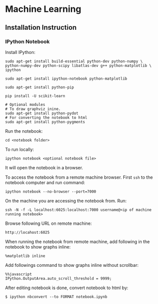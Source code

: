 # Machine Learning

## Installation Instruction

### IPython Notebook

Install IPython:

    sudo apt-get install build-essential python-dev python-numpy \
    python-numpy-dev python-scipy libatlas-dev g++ python-matplotlib \
    ipython
    
    sudo apt-get install ipython-notebook python-matplotlib
    
    sudo apt-get install python-pip
    
    pip install -U scikit-learn
    
    # Optional modules
    # To draw graphviz inine.
    sudo apt-get install python-pydot
    # For converting the notebook to html
    sudo apt-get install python-pygments

Run the notebook:

    cd <notebook folder>
    
To run locally:

    ipython notebook <optional notebook file>
    
It will open the notebook in a browser.

To access the notebook from a remote machine browser. First `ssh` to the notebook computer and run command:

    ipython notebook --no-browser --port=7000
    
On the machine you are accessing the notebook from. Run: 

    ssh -N -f -L localhost:6025:localhost:7000 username@<ip of machine running notebook>
    
Browse following URL on remote machine:

    http://locahost:6025

When running the notebook from remote machine, add following in the notebook to show graphs inline:

    %matplotlib inline
    
Add followings command to show graphs inline without scrollbar:

    %%javascript
    IPython.OutputArea.auto_scroll_threshold = 9999;

After editing notebook is done, convert notebook to html by:

    $ ipython nbconvert --to FORMAT notebook.ipynb
